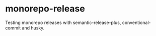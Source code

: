# monorepo-release
Testing monorepo releases with semantic-release-plus, conventional-commit and husky.

